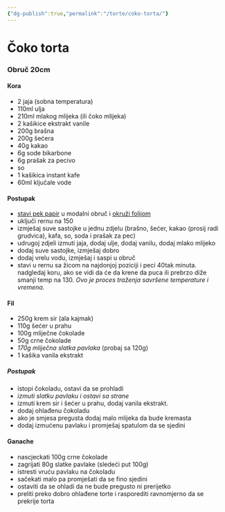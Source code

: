 ```yaml
---
{"dg-publish":true,"permalink":"/torte/coko-torta/"}
---
```



# Čoko torta

### Obruč 20cm

#### Kora
- 2 jaja (sobna temperatura)
- 110ml ulja
- 210ml mlakog mlijeka (ili čoko mlijeka)
- 2 kašikice ekstrakt vanile
- 200g brašna
- 200g šećera
- 40g kakao
- 6g sode bikarbone
- 6g prašak za pecivo
- so
- 1 kašikica instant kafe
- 60ml ključale vode

#### Postupak
- [stavi pek papir](https://www.youtube.com/watch?v=NMQ-W7YxMR0) u modalni obruč i [okruži folijom](https://www.youtube.com/watch?v=mBgRObA4VxI)
- uključi rernu na 150
- izmješaj suve sastojke u jednu zdjelu (brašno, šećer, kakao (prosij radi grudvica), kafa, so, soda i prašak za pec)
- udrugoj zdjeli izmuti jaja, dodaj ulje, dodaj vanilu, dodaj mlako mlijeko
- dodaj suve sastojke, izmješaj dobro
- dodaj vrelu vodu, izmješaj i saspi u obruč
- stavi u rernu sa žicom na najdonjoj poziciji i peci 40tak minuta. nadgledaj koru, ako se vidi da će da krene da puca ili prebrzo diže smanji temp na 130. *Ovo je proces traženja savršene temperature i vremena.*


#### Fil
- 250g krem sir (ala kajmak)
- 110g šećer u prahu
- 100g mliječne čokolade
- 50g crne čokolade
- *170g mliječna slatka pavlaka* (probaj sa 120g)
- 1 kašika vanila ekstrakt

##### Postupak
- istopi čokoladu, ostavi da se prohladi
- *izmuti slatku pavlaku i ostavi sa strane*
- izmuti krem sir i šećer u prahu, dodaj vanila ekstrakt.
- dodaj ohlađenu čokoladu
- ako je smjesa pregusta dodaj malo mlijeka da bude kremasta
- dodaj izmućenu pavlaku i promješaj spatulom da se sjedini

#### Ganache
- nascjeckati 100g crne čokolade
- zagrijati 80g slatke pavlake (sledeći put 100g)
- istresti vruću pavlaku na čokoladu
- sačekati malo pa promješati da se fino sjedini
- ostaviti da se ohladi da ne bude pregusto ni prerijetko
- preliti preko dobro ohlađene torte i rasporediti ravnomjerno da se prekrije torta

